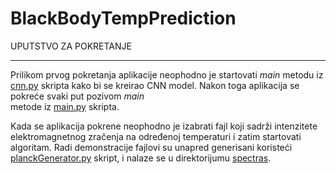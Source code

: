 # BlackBodyTempPrediction

 UPUTSTVO ZA POKRETANJE  <br/><hr/>

Prilikom prvog pokretanja aplikacije neophodno je startovati 
_main_ metodu iz [cnn.py](cnn/cnn.py) skripta kako bi se kreirao CNN model. 
Nakon toga aplikacija se pokreće svaki put pozivom _main_  
metode iz [main.py](main.py) skripta.

Kada se aplikacija pokrene neophodno je izabrati fajl koji 
sadrži intenzitete elektromagnetnog zračenja na određenoj 
temperaturi i zatim startovati algoritam. Radi demonstracije 
fajlovi su unapred generisani koristeći [planckGenerator.py](generator/planckGenerator.py) 
skript, i nalaze se u direktorijumu [spectras](spectras).